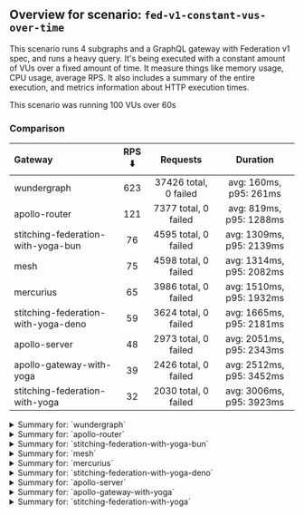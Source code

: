 ## Overview for scenario: `fed-v1-constant-vus-over-time`


This scenario runs 4 subgraphs and a GraphQL gateway with Federation v1 spec, and runs a heavy query. It's being executed with a constant amount of VUs over a fixed amount of time. It measure things like memory usage, CPU usage, average RPS. It also includes a summary of the entire execution, and metrics information about HTTP execution times.


This scenario was running 100 VUs over 60s


### Comparison


| Gateway                             | RPS ⬇️ |       Requests        |         Duration         |
| :---------------------------------- | :----: | :-------------------: | :----------------------: |
| wundergraph                         |  623   | 37426 total, 0 failed |  avg: 160ms, p95: 261ms  |
| apollo-router                       |  121   | 7377 total, 0 failed  | avg: 819ms, p95: 1288ms  |
| stitching-federation-with-yoga-bun  |   76   | 4595 total, 0 failed  | avg: 1309ms, p95: 2139ms |
| mesh                                |   75   | 4598 total, 0 failed  | avg: 1314ms, p95: 2082ms |
| mercurius                           |   65   | 3986 total, 0 failed  | avg: 1510ms, p95: 1932ms |
| stitching-federation-with-yoga-deno |   59   | 3624 total, 0 failed  | avg: 1665ms, p95: 2181ms |
| apollo-server                       |   48   | 2973 total, 0 failed  | avg: 2051ms, p95: 2343ms |
| apollo-gateway-with-yoga            |   39   | 2426 total, 0 failed  | avg: 2512ms, p95: 3452ms |
| stitching-federation-with-yoga      |   32   | 2030 total, 0 failed  | avg: 3006ms, p95: 3923ms |



<details>
  <summary>Summary for: `wundergraph`</summary>

  **K6 Output**




```
     ✓ response code was 200
     ✓ no_errors
     ✓ expected_result

     checks.........................: 100.00% ✓ 112278     ✗ 0    
     data_received..................: 186 MB  3.1 MB/s
     data_sent......................: 44 MB   740 kB/s
   ✓ expected_result................: 0.00%   ✓ 0          ✗ 0    
     http_req_blocked...............: avg=29.66µs  min=1µs     med=2.29µs   max=33.42ms  p(90)=3.4µs    p(95)=4.2µs   
     http_req_connecting............: avg=24.63µs  min=0s      med=0s       max=33.38ms  p(90)=0s       p(95)=0s      
     http_req_duration..............: avg=159.66ms min=24.83ms med=150.46ms max=468.57ms p(90)=230.37ms p(95)=261.06ms
       { expected_response:true }...: avg=159.66ms min=24.83ms med=150.46ms max=468.57ms p(90)=230.37ms p(95)=261.06ms
   ✓ http_req_failed................: 0.00%   ✓ 0          ✗ 37426
     http_req_receiving.............: avg=488.79µs min=18.2µs  med=50µs     max=117.96ms p(90)=227.42µs p(95)=659.29µs
     http_req_sending...............: avg=107.09µs min=7.1µs   med=13.5µs   max=73.3ms   p(90)=26.9µs   p(95)=76.88µs 
     http_req_tls_handshaking.......: avg=0s       min=0s      med=0s       max=0s       p(90)=0s       p(95)=0s      
     http_req_waiting...............: avg=159.06ms min=24.64ms med=150ms    max=468.52ms p(90)=229.28ms p(95)=259.87ms
     http_reqs......................: 37426   623.153003/s
     iteration_duration.............: avg=160.32ms min=25.13ms med=151.06ms max=469.11ms p(90)=231.08ms p(95)=261.76ms
     iterations.....................: 37426   623.153003/s
   ✓ no_errors......................: 0.00%   ✓ 0          ✗ 0    
     vus............................: 100     min=100      max=100
     vus_max........................: 100     min=100      max=100
```


**Performance Overview**


<img src="**INVALID CLOUDFLARE IMAGES LINK**" alt="Performance Overview" />


**HTTP Overview**


<img src="**INVALID CLOUDFLARE IMAGES LINK**" alt="HTTP Overview" />


  </details>

<details>
  <summary>Summary for: `apollo-router`</summary>

  **K6 Output**




```
     ✓ response code was 200
     ✓ no_errors
     ✓ expected_result

     checks.........................: 100.00% ✓ 22131      ✗ 0    
     data_received..................: 37 MB   606 kB/s
     data_sent......................: 8.8 MB  144 kB/s
   ✓ expected_result................: 0.00%   ✓ 0          ✗ 0    
     http_req_blocked...............: avg=111.25µs min=1µs     med=2.1µs    max=30.31ms p(90)=3.1µs  p(95)=3.9µs  
     http_req_connecting............: avg=106.59µs min=0s      med=0s       max=30.27ms p(90)=0s     p(95)=0s     
     http_req_duration..............: avg=818.78ms min=89.5ms  med=774.17ms max=3.86s   p(90)=1.05s  p(95)=1.28s  
       { expected_response:true }...: avg=818.78ms min=89.5ms  med=774.17ms max=3.86s   p(90)=1.05s  p(95)=1.28s  
   ✓ http_req_failed................: 0.00%   ✓ 0          ✗ 7377 
     http_req_receiving.............: avg=47.5µs   min=21.2µs  med=41.3µs   max=3.5ms   p(90)=61.8µs p(95)=69.42µs
     http_req_sending...............: avg=36.97µs  min=7.2µs   med=12.5µs   max=9.97ms  p(90)=23.3µs p(95)=28.9µs 
     http_req_tls_handshaking.......: avg=0s       min=0s      med=0s       max=0s      p(90)=0s     p(95)=0s     
     http_req_waiting...............: avg=818.7ms  min=89.43ms med=774.12ms max=3.86s   p(90)=1.05s  p(95)=1.28s  
     http_reqs......................: 7377    121.681141/s
     iteration_duration.............: avg=819.21ms min=89.9ms  med=774.46ms max=3.86s   p(90)=1.05s  p(95)=1.28s  
     iterations.....................: 7377    121.681141/s
   ✓ no_errors......................: 0.00%   ✓ 0          ✗ 0    
     vus............................: 100     min=100      max=100
     vus_max........................: 100     min=100      max=100
```


**Performance Overview**


<img src="**INVALID CLOUDFLARE IMAGES LINK**" alt="Performance Overview" />


**HTTP Overview**


<img src="**INVALID CLOUDFLARE IMAGES LINK**" alt="HTTP Overview" />


  </details>

<details>
  <summary>Summary for: `stitching-federation-with-yoga-bun`</summary>

  **K6 Output**




```
     ✓ response code was 200
     ✓ no_errors
     ✓ expected_result

     checks.........................: 100.00% ✓ 13785     ✗ 0    
     data_received..................: 23 MB   380 kB/s
     data_sent......................: 5.5 MB  91 kB/s
   ✓ expected_result................: 0.00%   ✓ 0         ✗ 0    
     http_req_blocked...............: avg=88.85µs  min=1.2µs    med=2.1µs  max=10.98ms p(90)=3.3µs   p(95)=6.6µs   
     http_req_connecting............: avg=83.26µs  min=0s       med=0s     max=10.95ms p(90)=0s      p(95)=0s      
     http_req_duration..............: avg=1.3s     min=597.78ms med=1.23s  max=3.14s   p(90)=1.77s   p(95)=2.13s   
       { expected_response:true }...: avg=1.3s     min=597.78ms med=1.23s  max=3.14s   p(90)=1.77s   p(95)=2.13s   
   ✓ http_req_failed................: 0.00%   ✓ 0         ✗ 4595 
     http_req_receiving.............: avg=139.94µs min=17.89µs  med=33.7µs max=69.03ms p(90)=73.22µs p(95)=140.99µs
     http_req_sending...............: avg=106.05µs min=7.4µs    med=12µs   max=37.49ms p(90)=35.06µs p(95)=191.4µs 
     http_req_tls_handshaking.......: avg=0s       min=0s       med=0s     max=0s      p(90)=0s      p(95)=0s      
     http_req_waiting...............: avg=1.3s     min=597.73ms med=1.23s  max=3.14s   p(90)=1.77s   p(95)=2.13s   
     http_reqs......................: 4595    76.325308/s
     iteration_duration.............: avg=1.3s     min=598.16ms med=1.23s  max=3.14s   p(90)=1.77s   p(95)=2.13s   
     iterations.....................: 4595    76.325308/s
   ✓ no_errors......................: 0.00%   ✓ 0         ✗ 0    
     vus............................: 100     min=100     max=100
     vus_max........................: 100     min=100     max=100
```


**Performance Overview**


<img src="**INVALID CLOUDFLARE IMAGES LINK**" alt="Performance Overview" />


**HTTP Overview**


<img src="**INVALID CLOUDFLARE IMAGES LINK**" alt="HTTP Overview" />


  </details>

<details>
  <summary>Summary for: `mesh`</summary>

  **K6 Output**




```
     ✓ response code was 200
     ✓ no_errors
     ✓ expected_result

     checks.........................: 100.00% ✓ 13794    ✗ 0    
     data_received..................: 23 MB   379 kB/s
     data_sent......................: 5.5 MB  90 kB/s
   ✓ expected_result................: 0.00%   ✓ 0        ✗ 0    
     http_req_blocked...............: avg=444.55µs min=1.4µs    med=2.4µs  max=45.41ms p(90)=3.6µs  p(95)=4.89µs 
     http_req_connecting............: avg=427.3µs  min=0s       med=0s     max=42.06ms p(90)=0s     p(95)=0s     
     http_req_duration..............: avg=1.31s    min=593.29ms med=1.25s  max=3.28s   p(90)=1.82s  p(95)=2.08s  
       { expected_response:true }...: avg=1.31s    min=593.29ms med=1.25s  max=3.28s   p(90)=1.82s  p(95)=2.08s  
   ✓ http_req_failed................: 0.00%   ✓ 0        ✗ 4598 
     http_req_receiving.............: avg=59.28µs  min=22.6µs   med=49.7µs max=10.44ms p(90)=73.8µs p(95)=82.21µs
     http_req_sending...............: avg=72.16µs  min=8.69µs   med=14.1µs max=35.77ms p(90)=28.3µs p(95)=32.7µs 
     http_req_tls_handshaking.......: avg=0s       min=0s       med=0s     max=0s      p(90)=0s     p(95)=0s     
     http_req_waiting...............: avg=1.31s    min=593.21ms med=1.25s  max=3.28s   p(90)=1.82s  p(95)=2.08s  
     http_reqs......................: 4598    75.81452/s
     iteration_duration.............: avg=1.31s    min=593.64ms med=1.25s  max=3.29s   p(90)=1.82s  p(95)=2.08s  
     iterations.....................: 4598    75.81452/s
   ✓ no_errors......................: 0.00%   ✓ 0        ✗ 0    
     vus............................: 100     min=100    max=100
     vus_max........................: 100     min=100    max=100
```


**Performance Overview**


<img src="**INVALID CLOUDFLARE IMAGES LINK**" alt="Performance Overview" />


**HTTP Overview**


<img src="**INVALID CLOUDFLARE IMAGES LINK**" alt="HTTP Overview" />


  </details>

<details>
  <summary>Summary for: `mercurius`</summary>

  **K6 Output**




```
     ✓ response code was 200
     ✓ no_errors
     ✓ expected_result

     checks.........................: 100.00% ✓ 11958     ✗ 0    
     data_received..................: 20 MB   332 kB/s
     data_sent......................: 4.7 MB  78 kB/s
   ✓ expected_result................: 0.00%   ✓ 0         ✗ 0    
     http_req_blocked...............: avg=238.32µs min=1.4µs    med=3µs    max=24.37ms p(90)=4.2µs  p(95)=13.2µs  
     http_req_connecting............: avg=224.87µs min=0s       med=0s     max=24.34ms p(90)=0s     p(95)=0s      
     http_req_duration..............: avg=1.5s     min=405.84ms med=1.44s  max=3.45s   p(90)=1.69s  p(95)=1.93s   
       { expected_response:true }...: avg=1.5s     min=405.84ms med=1.44s  max=3.45s   p(90)=1.69s  p(95)=1.93s   
   ✓ http_req_failed................: 0.00%   ✓ 0         ✗ 3986 
     http_req_receiving.............: avg=77.6µs   min=25.2µs   med=72.9µs max=6.57ms  p(90)=95.9µs p(95)=104.33µs
     http_req_sending...............: avg=81.35µs  min=8.5µs    med=19.1µs max=23.46ms p(90)=35.4µs p(95)=43.45µs 
     http_req_tls_handshaking.......: avg=0s       min=0s       med=0s     max=0s      p(90)=0s     p(95)=0s      
     http_req_waiting...............: avg=1.5s     min=405.74ms med=1.44s  max=3.45s   p(90)=1.69s  p(95)=1.93s   
     http_reqs......................: 3986    65.988808/s
     iteration_duration.............: avg=1.51s    min=406.2ms  med=1.44s  max=3.45s   p(90)=1.69s  p(95)=1.93s   
     iterations.....................: 3986    65.988808/s
   ✓ no_errors......................: 0.00%   ✓ 0         ✗ 0    
     vus............................: 100     min=100     max=100
     vus_max........................: 100     min=100     max=100
```


**Performance Overview**


<img src="**INVALID CLOUDFLARE IMAGES LINK**" alt="Performance Overview" />


**HTTP Overview**


<img src="**INVALID CLOUDFLARE IMAGES LINK**" alt="HTTP Overview" />


  </details>

<details>
  <summary>Summary for: `stitching-federation-with-yoga-deno`</summary>

  **K6 Output**




```
     ✓ response code was 200
     ✗ no_errors
      ↳  99% — ✓ 3619 / ✗ 5
     ✓ expected_result

     checks.........................: 99.95% ✓ 10867     ✗ 5    
     data_received..................: 18 MB  300 kB/s
     data_sent......................: 4.3 MB 71 kB/s
   ✓ expected_result................: 0.00%  ✓ 0         ✗ 0    
     http_req_blocked...............: avg=400.97µs min=1µs      med=2.2µs   max=27.11ms p(90)=3.8µs   p(95)=6.05µs  
     http_req_connecting............: avg=384.91µs min=0s       med=0s      max=27.07ms p(90)=0s      p(95)=0s      
     http_req_duration..............: avg=1.66s    min=580.68ms med=1.61s   max=2.89s   p(90)=1.98s   p(95)=2.18s   
       { expected_response:true }...: avg=1.66s    min=580.68ms med=1.61s   max=2.89s   p(90)=1.98s   p(95)=2.18s   
   ✓ http_req_failed................: 0.00%  ✓ 0         ✗ 3624 
     http_req_receiving.............: avg=84.55µs  min=18µs     med=36.65µs max=9.31ms  p(90)=84.3µs  p(95)=103.68µs
     http_req_sending...............: avg=188.39µs min=6.3µs    med=12.4µs  max=31.75ms p(90)=28.37µs p(95)=112.81µs
     http_req_tls_handshaking.......: avg=0s       min=0s       med=0s      max=0s      p(90)=0s      p(95)=0s      
     http_req_waiting...............: avg=1.66s    min=580.62ms med=1.61s   max=2.89s   p(90)=1.98s   p(95)=2.18s   
     http_reqs......................: 3624   59.899214/s
     iteration_duration.............: avg=1.66s    min=581.09ms med=1.61s   max=2.9s    p(90)=1.98s   p(95)=2.19s   
     iterations.....................: 3624   59.899214/s
   ✓ no_errors......................: 0.00%  ✓ 0         ✗ 0    
     vus............................: 100    min=100     max=100
     vus_max........................: 100    min=100     max=100
```


**Performance Overview**


<img src="**INVALID CLOUDFLARE IMAGES LINK**" alt="Performance Overview" />


**HTTP Overview**


<img src="**INVALID CLOUDFLARE IMAGES LINK**" alt="HTTP Overview" />


  </details>

<details>
  <summary>Summary for: `apollo-server`</summary>

  **K6 Output**




```
     ✓ response code was 200
     ✗ no_errors
      ↳  99% — ✓ 2961 / ✗ 12
     ✓ expected_result

     checks.........................: 99.86% ✓ 8907      ✗ 12   
     data_received..................: 15 MB  250 kB/s
     data_sent......................: 3.5 MB 58 kB/s
   ✓ expected_result................: 0.00%  ✓ 0         ✗ 0    
     http_req_blocked...............: avg=209.45µs min=1.6µs    med=2.7µs  max=14.86ms p(90)=4.1µs   p(95)=15.34µs
     http_req_connecting............: avg=200.98µs min=0s       med=0s     max=14.66ms p(90)=0s      p(95)=0s     
     http_req_duration..............: avg=2.05s    min=906.83ms med=1.85s  max=23.08s  p(90)=2.16s   p(95)=2.34s  
       { expected_response:true }...: avg=2.05s    min=906.83ms med=1.85s  max=23.08s  p(90)=2.16s   p(95)=2.34s  
   ✓ http_req_failed................: 0.00%  ✓ 0         ✗ 2973 
     http_req_receiving.............: avg=67.81µs  min=30.6µs   med=64.9µs max=1.44ms  p(90)=87.28µs p(95)=96.04µs
     http_req_sending...............: avg=37.26µs  min=11.2µs   med=17.1µs max=4.31ms  p(90)=34.2µs  p(95)=40.5µs 
     http_req_tls_handshaking.......: avg=0s       min=0s       med=0s     max=0s      p(90)=0s      p(95)=0s     
     http_req_waiting...............: avg=2.05s    min=906.74ms med=1.85s  max=23.08s  p(90)=2.16s   p(95)=2.34s  
     http_reqs......................: 2973   48.434997/s
     iteration_duration.............: avg=2.05s    min=907.27ms med=1.85s  max=23.08s  p(90)=2.16s   p(95)=2.34s  
     iterations.....................: 2973   48.434997/s
   ✓ no_errors......................: 0.00%  ✓ 0         ✗ 0    
     vus............................: 66     min=66      max=100
     vus_max........................: 100    min=100     max=100
```


**Performance Overview**


<img src="**INVALID CLOUDFLARE IMAGES LINK**" alt="Performance Overview" />


**HTTP Overview**


<img src="**INVALID CLOUDFLARE IMAGES LINK**" alt="HTTP Overview" />


  </details>

<details>
  <summary>Summary for: `apollo-gateway-with-yoga`</summary>

  **K6 Output**




```
     ✓ response code was 200
     ✗ no_errors
      ↳  98% — ✓ 2392 / ✗ 34
     ✗ expected_result
      ↳  99% — ✓ 2424 / ✗ 2

     checks.........................: 99.50% ✓ 7242      ✗ 36   
     data_received..................: 12 MB  197 kB/s
     data_sent......................: 2.9 MB 47 kB/s
   ✓ expected_result................: 0.00%  ✓ 0         ✗ 0    
     http_req_blocked...............: avg=375.66µs min=1.6µs  med=3µs     max=19.26ms p(90)=5.1µs   p(95)=30.8µs  
     http_req_connecting............: avg=365.64µs min=0s     med=0s      max=19.07ms p(90)=0s      p(95)=0s      
     http_req_duration..............: avg=2.51s    min=1.41s  med=2.36s   max=4.84s   p(90)=3.08s   p(95)=3.45s   
       { expected_response:true }...: avg=2.51s    min=1.41s  med=2.36s   max=4.84s   p(90)=3.08s   p(95)=3.45s   
   ✓ http_req_failed................: 0.00%  ✓ 0         ✗ 2426 
     http_req_receiving.............: avg=82.73µs  min=25.6µs med=71.2µs  max=3.45ms  p(90)=117.5µs p(95)=144.5µs 
     http_req_sending...............: avg=68.42µs  min=11.8µs med=20.85µs max=4.6ms   p(90)=53.4µs  p(95)=150.95µs
     http_req_tls_handshaking.......: avg=0s       min=0s     med=0s      max=0s      p(90)=0s      p(95)=0s      
     http_req_waiting...............: avg=2.51s    min=1.41s  med=2.36s   max=4.83s   p(90)=3.08s   p(95)=3.45s   
     http_reqs......................: 2426   39.465621/s
     iteration_duration.............: avg=2.51s    min=1.41s  med=2.36s   max=4.84s   p(90)=3.08s   p(95)=3.45s   
     iterations.....................: 2426   39.465621/s
   ✓ no_errors......................: 0.00%  ✓ 0         ✗ 0    
     vus............................: 59     min=59      max=100
     vus_max........................: 100    min=100     max=100
```


**Performance Overview**


<img src="**INVALID CLOUDFLARE IMAGES LINK**" alt="Performance Overview" />


**HTTP Overview**


<img src="**INVALID CLOUDFLARE IMAGES LINK**" alt="HTTP Overview" />


  </details>

<details>
  <summary>Summary for: `stitching-federation-with-yoga`</summary>

  **K6 Output**




```
     ✓ response code was 200
     ✗ no_errors
      ↳  99% — ✓ 2025 / ✗ 5
     ✓ expected_result

     checks.........................: 99.91% ✓ 6085      ✗ 5    
     data_received..................: 10 MB  165 kB/s
     data_sent......................: 2.4 MB 39 kB/s
   ✓ expected_result................: 0.00%  ✓ 0         ✗ 0    
     http_req_blocked...............: avg=570.89µs min=1.7µs  med=3.3µs  max=23.87ms p(90)=9.1µs    p(95)=48.21µs 
     http_req_connecting............: avg=548.36µs min=0s     med=0s     max=23.83ms p(90)=0s       p(95)=0s      
     http_req_duration..............: avg=3s       min=1.58s  med=2.92s  max=5.83s   p(90)=3.47s    p(95)=3.92s   
       { expected_response:true }...: avg=3s       min=1.58s  med=2.92s  max=5.83s   p(90)=3.47s    p(95)=3.92s   
   ✓ http_req_failed................: 0.00%  ✓ 0         ✗ 2030 
     http_req_receiving.............: avg=90.91µs  min=30.2µs med=81.3µs max=3.77ms  p(90)=131.11µs p(95)=157.57µs
     http_req_sending...............: avg=86.39µs  min=11.4µs med=22.9µs max=6.63ms  p(90)=54.31µs  p(95)=202.15µs
     http_req_tls_handshaking.......: avg=0s       min=0s     med=0s     max=0s      p(90)=0s       p(95)=0s      
     http_req_waiting...............: avg=3s       min=1.58s  med=2.92s  max=5.83s   p(90)=3.47s    p(95)=3.91s   
     http_reqs......................: 2030   32.950935/s
     iteration_duration.............: avg=3s       min=1.58s  med=2.92s  max=5.84s   p(90)=3.47s    p(95)=3.93s   
     iterations.....................: 2030   32.950935/s
   ✓ no_errors......................: 0.00%  ✓ 0         ✗ 0    
     vus............................: 73     min=73      max=100
     vus_max........................: 100    min=100     max=100
```


**Performance Overview**


<img src="**INVALID CLOUDFLARE IMAGES LINK**" alt="Performance Overview" />


**HTTP Overview**


<img src="**INVALID CLOUDFLARE IMAGES LINK**" alt="HTTP Overview" />


  </details>